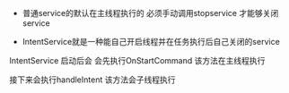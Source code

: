 
* 普通service的默认在主线程执行的  必须手动调用stopservice 才能够关闭service

* IntentService就是一种能自己开启线程并在任务执行后自己关闭的service

IntentService 启动后会 会先执行OnStartCommand 该方法在主线程执行

接下来会执行handleIntent 该方法会子线程执行
